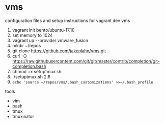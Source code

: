 # vms
configuration files and setup instructions for vagrant dev vms

1. vagrant init bento/ubuntu-17.10
1. set memory to 1024
1. vagrant up --provider vmware_fusion
1. mkdir ~/repos
1. git clone https://github.com/jakeplahn/vms.git
1. curl -O https://raw.githubusercontent.com/git/git/master/contrib/completion/git-completion.bash
1. chmod +x setuptmux.sh
1. ./setuptmux.sh 2.6
1. `echo 'source ~/repos/vms/.bash_customizations' >>~/.bash_profile`

tools
- vim
- bash
- tmux
- tmuxinator

